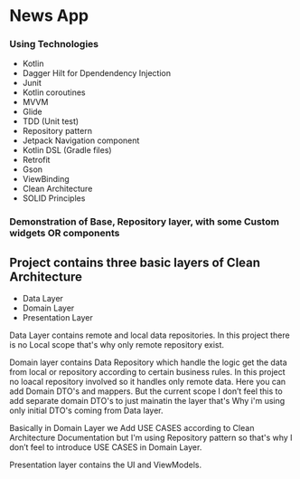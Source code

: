 # News App


### Using Technologies ###

* Kotlin
* Dagger Hilt for Dpendendency Injection
* Junit
* Kotlin coroutines
* MVVM
* Glide
* TDD (Unit test)
* Repository pattern 
* Jetpack Navigation component
* Kotlin DSL (Gradle files)
* Retrofit 
* Gson
* ViewBinding
* Clean Architecture
* SOLID Principles 

### Demonstration of Base, Repository layer, with some Custom widgets OR components ###

## Project contains three basic layers of Clean Architecture ##
* Data Layer
* Domain Layer
* Presentation Layer

Data Layer contains remote and local data repositories. In this project there is no Local scope that's why only remote repository exist.

Domain layer contains Data Repository which handle the logic get the data from local or repository according to certain business rules. In this project no loacal repository involved so it handles only remote data. Here you can add Domain DTO's and mappers. But the current scope I don’t feel this to add separate domain DTO's to just mainatin the layer that's Why i'm using only initial DTO's coming from Data layer. 

Basically in Domain Layer we Add USE CASES according to Clean Architecture Documentation but I'm using Repository pattern so that's why I don’t feel to introduce USE CASES in Domain Layer. 

Presentation layer contains the UI and ViewModels. 
